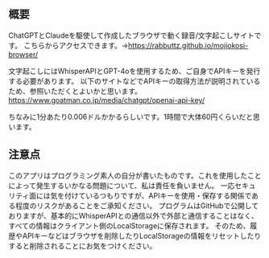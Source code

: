 ## 概要
ChatGPTとClaudeを駆使して作成したブラウザで動く録音/文字起こしサイトです。
こちらからアクセスできます。→https://rabbuttz.github.io/mojiokosi-browser/

文字起こしにはWhisperAPIとGPT-4oを使用するため、ご自身でAPIキーを発行する必要があります。
以下のサイトなどでAPIキーの取得方法が説明されているため、参照いただくとよいかと思います。
https://www.goatman.co.jp/media/chatgpt/openai-api-key/

ちなみに1分あたり0.006ドルかかるらしいです。1時間で大体60円くらいだと思います。

## 注意点
このアプリはプログラミング素人の自分が書いたものです。これを使用したことによって発生するいかなる問題について、私は責任を負いません。
一応セキュリティ面には気を付けているつもりですが、APIキーを使用・保存する関係である程度のリスクがあることをご承知ください。
プログラムはGitHubで公開しておりますが、基本的にWhisperAPIとの通信以外で外部と通信することはなく、すべての情報はクライアント側のLocalStorageに保存されます。
そのため、履歴やAPIキーなどはブラウザを削除したりLocalStorageの情報をリセットしたりすると削除されることにお気をつけください。

